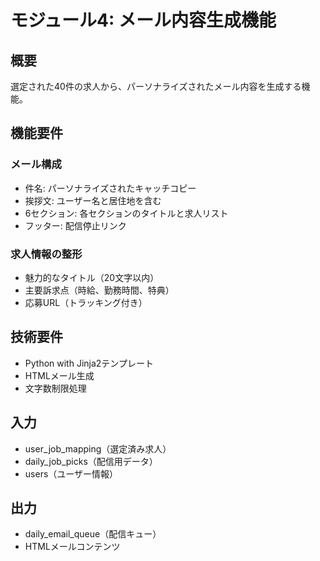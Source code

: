 # モジュール4: メール内容生成機能

## 概要
選定された40件の求人から、パーソナライズされたメール内容を生成する機能。

## 機能要件

### メール構成
- 件名: パーソナライズされたキャッチコピー
- 挨拶文: ユーザー名と居住地を含む
- 6セクション: 各セクションのタイトルと求人リスト
- フッター: 配信停止リンク

### 求人情報の整形
- 魅力的なタイトル（20文字以内）
- 主要訴求点（時給、勤務時間、特典）
- 応募URL（トラッキング付き）

## 技術要件
- Python with Jinja2テンプレート
- HTMLメール生成
- 文字数制限処理

## 入力
- user_job_mapping（選定済み求人）
- daily_job_picks（配信用データ）
- users（ユーザー情報）

## 出力
- daily_email_queue（配信キュー）
- HTMLメールコンテンツ